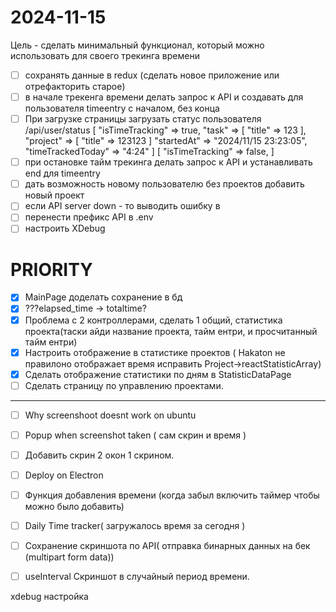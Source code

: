 # 2024-11-15

Цель - сделать минимальный функционал, который можно использовать для своего трекинга времени
* [ ] сохранять данные в redux (сделать новое приложение или отрефакторить старое)
* [ ] в начале трекенга времени делать запрос к API и создавать для пользователя timeentry с началом, без конца
* [ ] При загрузке страницы загрузать статус пользователя
    /api/user/status
[
    "isTimeTracking" => true,
    "task" => [
        "title" => 123
   ],
    "project" => [
        "title" => 123123
  ]
    "startedAt" => "2024/11/15 23:23:05",
    "timeTrackedToday" => "4:24"
] 
[
  "isTimeTracking" => false,
]
* [ ] при остановке тайм трекинга делать запрос к API и устанавливать end для timeentry
* [ ] дать возможность новому пользователю без проектов добавить новый проект
* [ ] если API server down - то выводить ошибку в  
* [ ] перенести префикс API в .env
* [ ] настроить XDebug

# PRIORITY
- [x] MainPage доделать сохранение в бд
- [x] ???elapsed_time -> totaltime?
- [x] Проблема с 2 контроллерами, сделать 1 общий, статистика проекта(таски айди название проекта, тайм ентри, и просчитанный тайм ентри)
- [x] Настроить отображение в статистике проектов ( Hakaton не правилоно отображает время исправить Project->reactStatisticArray)
- [x] Сделать отображение статистики по дням в StatisticDataPage
- [ ] Сделать страницу по управлению проектами.
-----------------
- [ ] Why screenshoot doesnt work on ubuntu
- [ ] Popup when screenshot taken ( сам скрин и время )
- [ ] Добавить скрин 2 окон 1 скрином.
- [ ] Deploy on Electron
- [ ] Функция добавления времени  (когда забыл включить таймер чтобы можно  было добавить)
- [ ] Daily Time tracker( загружалось время за сегодня )
- [ ] Сохранение скриншота по API( отправка бинарных данных на бек (multipart form data))
- [ ] useInterval Скриншот в случайный период времени.


xdebug настройка